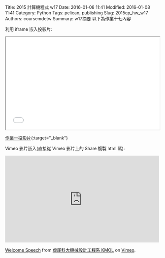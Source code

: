 Title: 2015 計算機程式 w17
Date: 2016-01-08 11:41
Modified: 2016-01-08 11:41
Category: Python
Tags: pelican, publishing
Slug: 2015cp_hw_w17
Authors: coursemdetw
Summary: w17摘要
以下為作業十七內容

利用 iframe 嵌入投影片:

<iframe src="w17.html" width="500" height="300"></iframe>

[作業一投影片](w17.html){:target="_blank"}

Vimeo 影片嵌入(直接從 Vimeo 影片上的 Share 複製 html 碼):

<iframe src="https://player.vimeo.com/video/137724068" width="500" height="281" frameborder="0" webkitallowfullscreen mozallowfullscreen allowfullscreen></iframe> <p><a href="https://vimeo.com/137724068">Welcome Speech</a> from <a href="https://vimeo.com/user24079973">虎尾科大機械設計工程系 KMOL</a> on <a href="https://vimeo.com">Vimeo</a>.</p>

